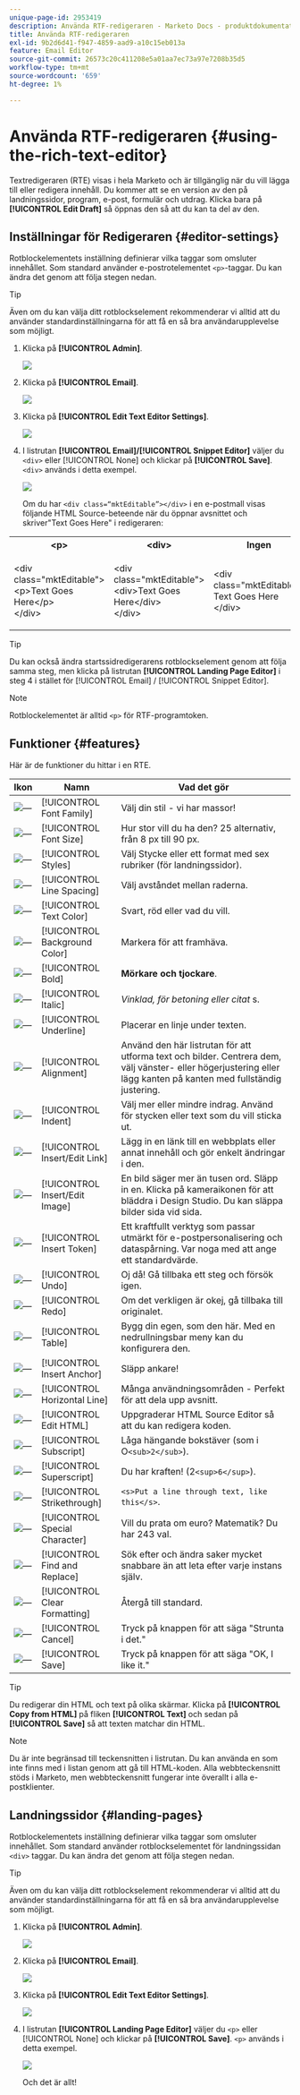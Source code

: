 ```yaml
---
unique-page-id: 2953419
description: Använda RTF-redigeraren - Marketo Docs - produktdokumentation
title: Använda RTF-redigeraren
exl-id: 9b2d6d41-f947-4859-aad9-a10c15eb013a
feature: Email Editor
source-git-commit: 26573c20c411208e5a01aa7ec73a97e7208b35d5
workflow-type: tm+mt
source-wordcount: '659'
ht-degree: 1%

---
```


# Använda RTF-redigeraren {#using-the-rich-text-editor}

Textredigeraren (RTE) visas i hela Marketo och är tillgänglig när du vill lägga till eller redigera innehåll. Du kommer att se en version av den på landningssidor, program, e-post, formulär och utdrag. Klicka bara på **[!UICONTROL Edit Draft]** så öppnas den så att du kan ta del av den.

## Inställningar för Redigeraren {#editor-settings}

Rotblockelementets inställning definierar vilka taggar som omsluter innehållet. Som standard använder e-postrotelementet `<p>`-taggar. Du kan ändra det genom att följa stegen nedan.

>[!TIP]
>
>Även om du kan välja ditt rotblockselement rekommenderar vi alltid att du använder standardinställningarna för att få en så bra användarupplevelse som möjligt.

1. Klicka på **[!UICONTROL Admin]**.

   ![](assets/one.png)

1. Klicka på **[!UICONTROL Email]**.

   ![](assets/two.png)

1. Klicka på **[!UICONTROL Edit Text Editor Settings]**.

   ![](assets/three.png)

1. I listrutan **[!UICONTROL Email]/[!UICONTROL Snippet Editor]** väljer du `<div>` eller [!UICONTROL None] och klickar på **[!UICONTROL Save]**. `<div>` används i detta exempel.

   ![](assets/four.png)

   Om du har `<div class=“mktEditable”></div>` i en e-postmall visas följande HTML Source-beteende när du öppnar avsnittet och skriver&quot;Text Goes Here&quot; i redigeraren:

<table>
 <tbody>
  <tr>
   <th>&lt;p&gt;</th>
   <th>&lt;div&gt;</th>
   <th>Ingen</th>
  </tr>
  <tr>
   <td><p>&lt;div class="mktEditable"&gt;<br>&lt;p&gt;Text Goes Here&lt;/p&gt;<br>&lt;/div&gt;</p></td>
   <td><p>&lt;div class="mktEditable"&gt;<br>&lt;div&gt;Text Goes Here&lt;/div&gt;<br>&lt;/div&gt;</p></td>
   <td><p>&lt;div class="mktEditable"&gt;<br>Text Goes Here<br>&lt;/div&gt;</p></td>
  </tr>
 </tbody>
</table>

>[!TIP]
>
>Du kan också ändra startssidredigerarens rotblockselement genom att följa samma steg, men klicka på listrutan **[!UICONTROL Landing Page Editor]** i steg 4 i stället för [!UICONTROL Email] / [!UICONTROL Snippet Editor].

>[!NOTE]
>
>Rotblockelementet är alltid `<p>` för RTF-programtoken.

## Funktioner {#features}

Här är de funktioner du hittar i en RTE.

| Ikon | Namn | Vad det gör |
|---|---|---|
| ![—](assets/image2015-7-9-10-3a23-3a24.png) | [!UICONTROL Font Family] | Välj din stil - vi har massor! |
| ![—](assets/image2015-7-9-10-3a22-3a11.png) | [!UICONTROL Font Size] | Hur stor vill du ha den? 25 alternativ, från 8 px till 90 px. |
| ![—](assets/image2015-7-9-10-3a59-3a4.png) | [!UICONTROL Styles] | Välj Stycke eller ett format med sex rubriker (för landningssidor). |
| ![—](assets/image2015-7-9-10-3a20-3a1.png) | [!UICONTROL Line Spacing] | Välj avståndet mellan raderna. |
| ![—](assets/image2015-7-9-10-3a25-3a52.png) | [!UICONTROL Text Color] | Svart, röd eller vad du vill. |
| ![—](assets/image2015-7-9-10-3a24-3a38.png) | [!UICONTROL Background Color] | Markera för att framhäva. |
| ![—](assets/image2015-7-9-10-3a28-3a4.png) | [!UICONTROL Bold] | **Mörkare och tjockare**. |
| ![—](assets/image2015-7-9-10-3a29-3a1.png) | [!UICONTROL Italic] | *Vinklad, för betoning eller citat* s. |
| ![—](assets/image2015-7-9-10-3a30-3a56.png) | [!UICONTROL Underline] | Placerar en linje under texten. |
| ![—](assets/image2015-7-9-10-3a31-3a57.png) | [!UICONTROL Alignment] | Använd den här listrutan för att utforma text och bilder. Centrera dem, välj vänster- eller högerjustering eller lägg kanten på kanten med fullständig justering. |  | ![—](assets/image2015-7-9-10-3a32-3a47.png) | Lista | Välj punkter eller nummer i listrutan. Punkter är bra med listor och siffror med steg. |
| ![—](assets/image2015-7-9-10-3a38-3a0.png) | [!UICONTROL Indent] | Välj mer eller mindre indrag. Använd för stycken eller text som du vill sticka ut. |
| ![—](assets/image2015-7-9-10-3a38-3a58.png) | [!UICONTROL Insert/Edit Link] | Lägg in en länk till en webbplats eller annat innehåll och gör enkelt ändringar i den. |
| ![—](assets/image2015-7-9-10-3a39-3a42.png) | [!UICONTROL Insert/Edit Image] | En bild säger mer än tusen ord. Släpp in en. Klicka på kameraikonen för att bläddra i Design Studio. Du kan släppa bilder sida vid sida. |
| ![—](assets/image2015-7-9-10-3a40-3a36.png) | [!UICONTROL Insert Token] | Ett kraftfullt verktyg som passar utmärkt för e-postpersonalisering och dataspårning. Var noga med att ange ett standardvärde. |
| ![—](assets/image2015-7-9-10-3a41-3a21.png) | [!UICONTROL Undo] | Oj då! Gå tillbaka ett steg och försök igen. |
| ![—](assets/image2015-7-9-10-3a42-3a13.png) | [!UICONTROL Redo] | Om det verkligen är okej, gå tillbaka till originalet. |
| ![—](assets/image2015-7-9-10-3a43-3a29.png) | [!UICONTROL Table] | Bygg din egen, som den här. Med en nedrullningsbar meny kan du konfigurera den. |
| ![—](assets/image2015-7-9-10-3a45-3a1.png) | [!UICONTROL Insert Anchor] | Släpp ankare! |
| ![—](assets/image2015-7-9-10-3a45-3a48.png) | [!UICONTROL Horizontal Line] | Många användningsområden - Perfekt för att dela upp avsnitt. |
| ![—](assets/image2015-10-6-12-3a12-3a17.png) | [!UICONTROL Edit HTML] | Uppgraderar HTML Source Editor så att du kan redigera koden. |
| ![—](assets/image2015-7-9-10-3a47-3a36.png) | [!UICONTROL Subscript] | Låga hängande bokstäver (som i O`<sub>2</sub>`). |
| ![—](assets/image2015-7-9-10-3a48-3a35.png) | [!UICONTROL Superscript] | Du har kraften! (2`<sup>6</sup>`). |
| ![—](assets/image2015-7-9-10-3a49-3a31.png) | [!UICONTROL Strikethrough] | `<s>Put a line through text, like this</s>`. |
| ![—](assets/image2015-7-9-10-3a50-3a11.png) | [!UICONTROL Special Character] | Vill du prata om euro? Matematik? Du har 243 val. |
| ![—](assets/image2015-7-9-10-3a52-3a26.png) | [!UICONTROL Find and Replace] | Sök efter och ändra saker mycket snabbare än att leta efter varje instans själv. |
| ![—](assets/image2015-7-9-10-3a53-3a37.png) | [!UICONTROL Clear Formatting] | Återgå till standard. |
| ![—](assets/image2015-7-9-10-3a55-3a2.png) | [!UICONTROL Cancel] | Tryck på knappen för att säga &quot;Strunta i det.&quot; |
| ![—](assets/image2015-7-9-10-3a56-3a2.png) | [!UICONTROL Save] | Tryck på knappen för att säga &quot;OK, I like it.&quot; |

>[!TIP]
>
>Du redigerar din HTML och text på olika skärmar. Klicka på **[!UICONTROL Copy from HTML]** på fliken **[!UICONTROL Text]** och sedan på **[!UICONTROL Save]** så att texten matchar din HTML.

>[!NOTE]
>
>Du är inte begränsad till teckensnitten i listrutan. Du kan använda en som inte finns med i listan genom att gå till HTML-koden. Alla webbteckensnitt stöds i Marketo, men webbteckensnitt fungerar inte överallt i alla e-postklienter.

## Landningssidor {#landing-pages}

Rotblockelementets inställning definierar vilka taggar som omsluter innehållet. Som standard använder rotblockselementet för landningssidan `<div>` taggar. Du kan ändra det genom att följa stegen nedan.

>[!TIP]
>
>Även om du kan välja ditt rotblockselement rekommenderar vi alltid att du använder standardinställningarna för att få en så bra användarupplevelse som möjligt.

1. Klicka på **[!UICONTROL Admin]**.

   ![](assets/one.png)

1. Klicka på **[!UICONTROL Email]**.

   ![](assets/two.png)

1. Klicka på **[!UICONTROL Edit Text Editor Settings]**.

   ![](assets/three.png)

1. I listrutan **[!UICONTROL Landing Page Editor]** väljer du `<p>` eller [!UICONTROL None] och klickar på **[!UICONTROL Save]**. `<p>` används i detta exempel.

   ![](assets/five.png)

   Och det är allt!
